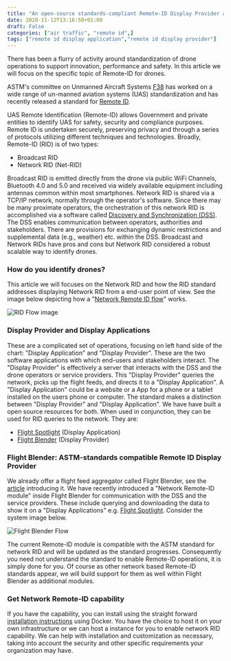 ```yaml
---
title: "An open-source standards-compliant Remote-ID Display Provider and Application"
date: 2020-11-12T13:16:50+01:00
draft: False
categories: ["air traffic", "remote id",]
tags: ["remote id display application","remote id display provider"]
---
```


There has been a flurry of activity around standardization of drone operations to support innovation, performance and safety. In this article we will focus on the specific topic of Remote-ID for drones.

<!--more-->

ASTM's committee on Unmanned Aircraft Systems [F38](https://www.astm.org/industry/unmanned-aircraft-overview.html) has worked on a wide range of un-manned aviation systems (UAS) standardization and has recently released a standard for [Remote ID](https://www.astm.org/Standards/F3411.htm).

UAS Remote Identification (Remote-ID) allows Government and private entities to identify UAS for safety, security and compliance purposes. Remote ID is undertaken securely, preserving privacy and through a series of protocols utilizing different techniques and technologies. Broadly, Remote-ID (RID) is of two types:

- Broadcast RID
- Network RID (Net-RID)

Broadcast RID is emitted directly from the drone via public WiFi Channels, Bluetooth 4.0 and 5.0 and received via widely available equipment including antennas common within most smartphones. Network RID is shared via a TCP/IP network, normally through the operator's software. Since there may be many proximate operators, the orchestration of this network RID is accomplished via a software called [Discovery and Synchronization (DSS)](https://github.com/interuss/dss). The DSS enables communication between operators, authorities and stakeholders. There are provisions for exchanging dynamic restrictions and supplemental data (e.g., weather) etc. within the DSS. Broadcast and Network RIDs have pros and cons but Network RID considered a robust scalable way to identify drones.

### How do you identify drones?

This article we will focuses on the Network RID and how the RID standard addresses displaying Network RID from a end-user point of view. See the image below depicting how a "[Network Remote ID flow](https://github.com/interuss/dss/blob/master/assets/generated/rid_display.png)" works.

![RID Flow image](/images/rid_display.png)

### Display Provider and Display Applications

These are a complicated set of operations, focusing on left hand side of the chart: "Display Application" and "Display Provider". These are the two software applications with which end-users and stakeholders interact. The "Display Provider" is effectively a server that interacts with the DSS and the drone operators or service providers. This "Display Provider" queries the network, picks up the flight feeds, and directs it to a "Display Application". A "Display Application" could be a website or a App for a phone or a tablet installed on the users phone or computer. The standard makes a distinction between "Display Provider" and "Display Application". We have have built a open source resources for both. When used in conjunction, they can be used for RID queries to the network. They are:

- [Flight Spotlight](https://flightspotlight.com) (Display Application)
- [Flight Blender](https://flightblender.com) (Display Provider)

### Flight Blender: ASTM-standards compatible Remote ID Display Provider

We already offer a flight feed aggregator called Flight Blender, see the [article](https://www.openskies.sh/articles/live-airtraffic-aggregation/) introducing it. We have recently introduced a "Network Remote-ID module" inside Flight Blender for communication with the DSS and the service providers. These include querying and downloading the data to show it on a "Display Applications" e.g. [Flight Spotlight](https://flightspotlight.com). Consider the system image below.

![Flight Blender Flow](/images/blender-public.png)

The current Remote-ID module is compatible with the ASTM standard for network RID and will be updated as the standard progresses. Consequently you need not understand the standard to enable Remote-ID operations, it is simply done for you. Of course as other network based Remote-ID standards appear, we will build support for them as well within Flight Blender as additional modules.

### Get Network Remote-ID capability

If you have the capability, you can install using the straight forward [installation instructions](https://github.com/openskies-sh/flight-blender#installation) using Docker. You have the choice to host it on your own infrastructure or we can host a instance for you to enable network RID capability. We can help with installation and customization as necessary, taking into account the security and other specific requirements your organization may have.